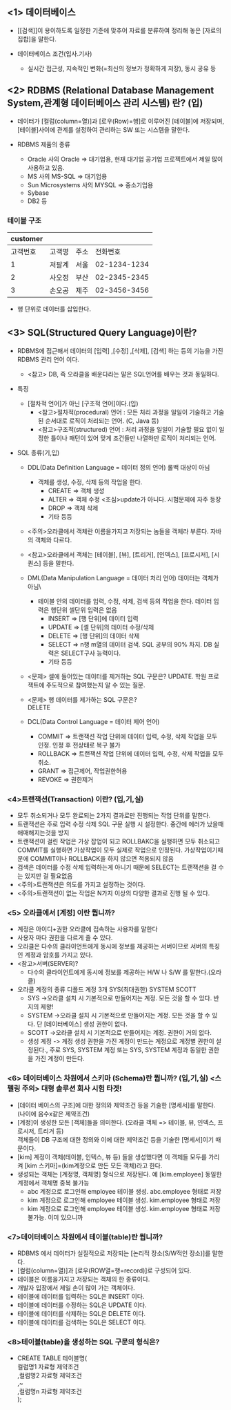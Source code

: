 ## <1> 데이터베이스

- [[검색]]이 용이하도록 일정한 기준에 맞추어 자료를 분류하여 정리해 놓은 [자료의 집합]을 말한다.

- 데이터베이스 조건(입사.기사)
  - 실시간 접근성, 지속적인 변화(=최신의 정보가 정확하게 저장), 동시 공유 등
## <2> RDBMS (Relational Database Management System,관계형 데이터베이스 관리 시스템) 란? (입)
- 데이터가 [컬럼(column=열)]과 [로우(Row)=행]로 이루어진 [테이블]에 저장되며, 
[테이블]사이에 관계를 설정하여 관리하는 SW 또는 시스템을 말한다.

- RDBMS 제품의 종류
  -	Oracle 사의 Oracle => 대기업용, 현재 대기업 공기업 프로젝트에서 제일 많이 사용하고 있음.
  - MS 사의 MS-SQL	=> 대기업용
  - Sun Microsystems  사의 MYSQL => 중소기업용
  - Sybase
  - DB2 등

### 테이블 구조

customer||||
---------|-------|-----|---------|
고객번호 | 고객명 | 주소 | 전화번호 |   
1 | 저팔계 | 서울 | 02-1234-1234 |
2 | 사오정 | 부산 | 02-2345-2345 |
3 | 손오공 | 제주 | 02-3456-3456 |
- 행 단위로 데이터를 삽입한다.

## <3> SQL(Structured Query Language)이란?

- RDBMS에 접근해서 데이터의 [입력] ,[수정] ,[삭제], [검색] 하는 등의 기능을 가진 RDBMS 관리 언어 이다.
  - <참고> DB, 즉 오라클을 배운다라는 말은 SQL언어를 배우는 것과 동일하다.

- 특징
  - [절차적 언어]가 아닌 [구조적 언어]이다.(입)
	- <참고>절차적(procedural) 언어
	    : 모든 처리 과정을 일일이 기술하고 기술된 순서대로 로직이 처리되는 언어. (C, Java 등)
	- <참고>구조적(structured) 언어
	    : 처리 과정을 일일이 기술할 필요 없이 일정한 틀이나 패턴이 있어 맞게 조건들만 나열하만 로직이 처리되는 언어.

- SQL 종류(기,입)
  - DDL(Data Definition Language = 데이터 정의 언어) 롤백 대상이 아님
	- 객체를 생성, 수정, 삭제 등의 작업을 한다.
	    - CREATE => 객체 생성
	    - ALTER => 객체 수정 <조심>update가 아니다. 시험문제에 자주 등장
	    - DROP => 객체 삭제
	    - 기타 등등
  - <주의>오라클에서 객체란 이름을가지고 저장되는 놈들을 객체라 부른다. 자바의 객체와 다르다.
  - <참고>오라클에서 객체는 [테이블], [뷰], [트리거], [인덱스], [프로시저], [시퀀스] 등을 말한다.
 
  - DML(Data Manipulation Language = 데이터 처리 언어)    데이터는 객체가 아님\
 	- 테이블 안의 데이터를 입력, 수정, 삭제, 검색 등의 작업을 한다. 데이터 입력은 행단위 셀단위 입력은 없음
 		- INSERT => [행 단위]에 데이터 입력
 		- UPDATE => [셀 단위]의 데이터 수정/삭제
 		- DELETE => [행 단위]의 데이터 삭제
 		- SELECT => n행 m열의 데이터 검색. SQL 공부의 90% 차지. DB 실력은 SELECT구사 능력이다.
 		- 기타 등등
  
  - <문제> 셀에 들어있는 데이터를 제거하는 SQL 구문은? 
	UPDATE. 학원 프로잭트에 주도적으로 참여했는지 알 수 있는 질문.
  - <문제> 행 데이터를 제가하는 SQL 구문은?		
	DELETE
  
  - DCL(Data Control Language = 데이터 제어 언어)
  	- COMMIT => 트랜잭션 작업 단위에 데이터 입력, 수정, 삭제 작업을 모두 인정. 인정 후 전상태로 복구 불가
  	- ROLLBACK => 트랜잭션 작업 단위에 데이터 입력, 수정, 삭제 작업을 모두 취소. 
  	- GRANT => 접근제어, 작업권한허용
  	- REVOKE => 권한제거
### <4>트랜잭션(Transaction) 이란? (입,기,실)
- 모두 취소되거나 모두 완료되는 2가지 결과로만 진행되는 작업 단위를 말한다.
- 트랜잭션은 주로 입력 수정 삭제 SQL 구문 실행 시 설정한다. 중간에 에러가 났을때 애매해지는것을 방지
- 트랜잭션이 걸린 작업은 가상 잡업이 되고 ROLLBAKC을 실행하면 모두 취소되고 COMMIT를 실행하면 가상작업이 모두 실제로 작업으로 인정된다.
	가상작업이기때문에 COMMIT이나 ROLLBACK을 하지 않으면 적용되지 않음
- 검색은 데이터를 수정 삭제 입력하는게 아니기 때문에 SELECT는 트랜잭션을 걸 수는 있지만 걸 필요없음
- <주의>트랜잭션은 의도를 가지고 설정하는 것이다.
- <주의>트랜잭션이 없는 작업은 N가지 이상의 다양한 결과로 진행 될 수 있다.

### <5> 오라클에서 [계정] 이란 뭡니까?
- 계정은 아이디+권한 오라클에 접속하는 사용자를 말한다
- 사용자 마다 권한을 다르게 줄 수 있다.
- 오라클은 다수의 클라이언트에게 동시에 정보를 제공하는 서버이므로 서버의 특징인 계정과 암호를 가지고 있다.
- <참고>서버(SERVER)?
	- 다수의 클라이언트에게 동시에 정보를 제공하는 H/W 나 S/W 를 말한다.(오라클)
- 오라클 계정의 종류		디폴드 계정 3개 SYS(최대권한) SYSTEM SCOTT
	- SYS		->오라클 설치 시 기본적으로 만들어지는 계정. 모든 것을 할 수 있다. 반지의 제왕!
	- SYSTEM		->오라클 설치 시 기본적으로 만들어지는 계정. 모든 것을 할 수 있다. 단 [데이터베이스] 생성 권한이 없다.
	- SCOTT		->오라클 설치 시 기본적으로 만들어지는 계정. 권한이 거의 없다.
	- 생성 계정		-> 계정 생성 권한을 가진 계정이 만드는 계정으로 계정별 권한이 설정된다.,
			주로 SYS, SYSTEM 계정 또는  SYS, SYSTEM 계정과 동일한 권한을 가진 계정이 만든다.
			
### <6> 데이터베이스 차원에서 스키마 (Schema)란 뭡니까? (입,기,실) <스펠링 주의> 대형 솔루션 회사 시험 타겟!
- [데이터 베이스의 구조]에 대한 정의와 제약조건 등을 기술한 [명세서]를 말한다. (나이에 음수x같은 제약조건)
- [계정]이 생성한 모든 [객체]들을 의미한다. (오라클 객체 => 테이블, 뷰, 인덱스, 프로시저, 트리거 등)    
	객체들이 DB 구조에 대한 정의와 이에 대한 제약조건 등을 기술한 [명세서]이기 때문이다.
- [kim] 계정이 객체(테이블, 인텍스, 뷰 등) 들을 생성했다면 이 객체들 모두를 가리켜 [kim 스키마]=(kim계정으로 만든 모든 객체)라고 한다.
- 생성되는 객체는 [계정명, 객체명] 형식으로 저장된다. 예 [kim.employee] 동일한 계정에서  객체명 중복 불가능
	- abc 계정으로 로그인해 employee 테이블 생성. abc.employee 형태로 저장
	- kim 계정으로 로그인해 employee 테이블 생성. kim.employee 형태로 저장
	- kim 계정으로 로그인해 employee 테이블 생성. kim.employee 형태로 저장 불가능. 이미 있으니까

### <7>데이터베이스 차원에서 테이블(table)란 뭡니까?
- RDBMS 에서 데이터가 실질적으로 저장되는 [논리적 장소(S/W적인 장소)]를 말한다.
- [컬럼(column=열)]과 [로우(ROW열=행=record)]로 구성되어 있다.
- 테이블은 이름을가지고 저장되는 객체의 한 종류이다.
- 개발자 입장에서 제일 손이 많이 가는 객체이다.
- 테이블에 데이터를 입력하는 SQL은 INSERT 이다.
- 테이블에 데이터를 수정하는 SQL은 UPDATE 이다.
- 테이블에 데이터를 삭제하는 SQL은 DELETE 이다.
- 테이블에 데이터를 검색하는 SQL은 SELECT 이다.

### <8>테이블(table)을 생성하는 SQL 구문의 형식은?
- CREATE TABLE 테이블명(    
	컬럼명1	자료형	제약조건    
	,컬럼명2	자료형	제약조건    
	,~    
	,컬럼명n	자료형	제약조건    
);












